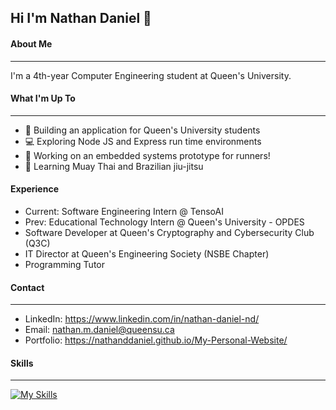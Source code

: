 ## Hi I'm Nathan Daniel 👋

#### About Me
---
I'm a 4th-year Computer Engineering student at Queen's University.

#### What I'm Up To
---
- 🚀 Building an application for Queen's University students
- 💻 Exploring Node JS and Express run time environments
- 🔧 Working on an embedded systems prototype for runners!
- 🥋 Learning Muay Thai and Brazilian jiu-jitsu

#### Experience
- Current: Software Engineering Intern @ TensoAI
- Prev: Educational Technology Intern @ Queen's University - OPDES
- Software Developer at Queen's Cryptography and Cybersecurity Club (Q3C)
- IT Director at Queen's Engineering Society (NSBE Chapter)
- Programming Tutor 

#### Contact 
--- 
- LinkedIn: https://www.linkedin.com/in/nathan-daniel-nd/
- Email: nathan.m.daniel@queensu.ca
- Portfolio: https://nathanddaniel.github.io/My-Personal-Website/

#### Skills
---
[![My Skills](https://skillicons.dev/icons?i=anaconda,arduino,aws,html,c,cs,cpp,css,docker,dotnet,express,firebase,flask,gcp,git,heroku,html,java,jest,js,mongodb,mysql,nextjs,nodejs,nextjs,nodejs,npm,opencv,php,postgres,postman,py,pycharm,qt,redis,react,spring,sqlite,sklearn,tailwind,ts,vite)](https://skillicons.dev)
